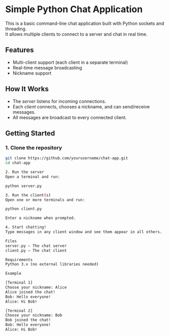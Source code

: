 # Simple Python Chat Application

This is a basic command-line chat application built with Python sockets and threading.  
It allows multiple clients to connect to a server and chat in real time.

## Features

- Multi-client support (each client in a separate terminal)
- Real-time message broadcasting
- Nickname support

## How It Works

- The *server* listens for incoming connections.
- Each *client* connects, chooses a nickname, and can send/receive messages.
- All messages are broadcast to every connected client.

## Getting Started

### 1. Clone the repository

```sh
git clone https://github.com/yourusername/chat-app.git
cd chat-app

2. Run the server
Open a terminal and run:

python server.py

3. Run the client(s)
Open one or more terminals and run:

python client.py

Enter a nickname when prompted.

4. Start chatting!
Type messages in any client window and see them appear in all others.

Files
server.py — The chat server
client.py — The chat client

Requirements
Python 3.x (no external libraries needed)

Example

[Terminal 1]
Choose your nickname: Alice
Alice joined the chat!
Bob: Hello everyone!
Alice: Hi Bob!

[Terminal 2]
Choose your nickname: Bob
Bob joined the chat!
Bob: Hello everyone!
Alice: Hi Bob!